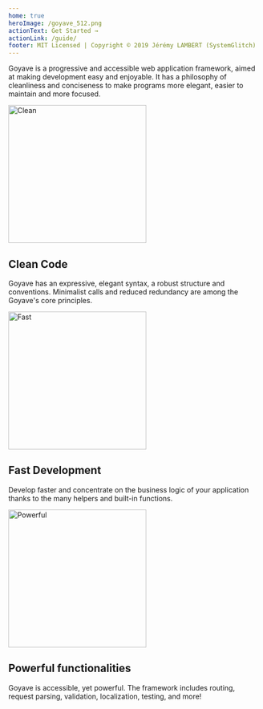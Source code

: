 ```yaml
---
home: true
heroImage: /goyave_512.png
actionText: Get Started →
actionLink: /guide/
footer: MIT Licensed | Copyright © 2019 Jérémy LAMBERT (SystemGlitch)
---
```


<p class="center">
Goyave is a progressive and accessible web application framework, aimed at making development easy and enjoyable. It has a philosophy of cleanliness and conciseness to make programs more elegant, easier to maintain and more focused.
</p>

<div class="features">
  <div class="feature" id="feature-clean">
    <img :src="$withBase('/undraw_code_typing_7jnv.svg')" width="275" alt="Clean">
    <div>
      <h2>Clean Code</h2>
      <p>Goyave has an expressive, elegant syntax, a robust structure and conventions. Minimalist calls and reduced redundancy are among the Goyave's core principles.</p>
    </div>
  </div>
  <div class="feature" id="feature-fast">
    <img :src="$withBase('/undraw_speed_test_wxl0.svg')" width="275" alt="Fast">
    <div>
      <h2>Fast Development</h2>
      <p>Develop faster and concentrate on the business logic of your application thanks to the many helpers and built-in functions.</p>
    </div>
  </div>
  <div class="feature" id="feature-powerful">
    <img :src="$withBase('/undraw_upgrade_06a0.svg')" width="275" alt="Powerful">
    <div>
      <h2>Powerful functionalities</h2>
      <p>Goyave is accessible, yet powerful. The framework includes routing, request parsing, validation, localization, testing, and more!</p>
    </div>
  </div>
</div>

